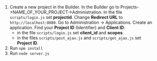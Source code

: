 1. Create a new project in the Builder. In the Builder go to Projects->NAME_OF_YOUR_PROJECT->Administration. In the file `scripts/login.js` set **projectid**. Change **Redirect URL** to `http://localhost:8080`. Go to Administration -> Applications. Create an application. Find your **Project ID** (Identifier) and **Client ID**:
    * in the file `scripts/login.js` set **client_id** and **scopes**.
    * in the files `scripts/post_ajax.js` and `scripts/get_ajax.js` set **Project ID**.
2. Run `npm install`
3. Run `node server.js`
